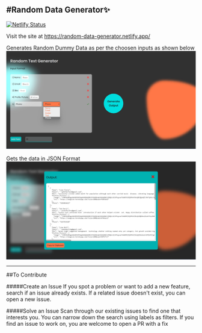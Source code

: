 ## #Random Data Generator✨

[![Netlify Status](https://api.netlify.com/api/v1/badges/7d2bc86b-780e-4ea0-925d-75693f621f22/deploy-status)](https://app.netlify.com/sites/random-data-generator/deploys)

Visit the site at https://random-data-generator.netlify.app/

Generates Random Dummy Data as per the choosen inputs as shown below
![This is an image](/assets/images/input.jpg)

Gets the data in JSON Format
![This is an image](/assets/images/output.jpg)

---

##To Contribute

#####Create an Issue
If you spot a problem or want to add a new feature, search if an issue already exists. If a related issue doesn't exist, you can open a new issue.

#####Solve an Issue
Scan through our existing issues to find one that interests you. You can narrow down the search using labels as filters. If you find an issue to work on, you are welcome to open a PR with a fix
